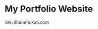 # My Portfolio Website

link:  ilhammukati.com

<!-- Proudly created with GPRM ( https://gprm.itsvg.in ) -->
